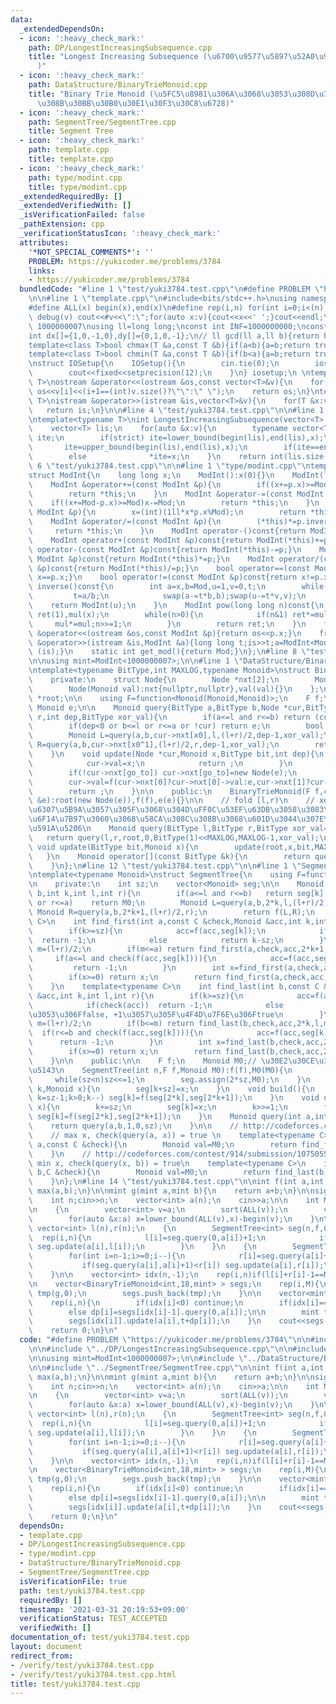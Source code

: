 ```yaml
---
data:
  _extendedDependsOn:
  - icon: ':heavy_check_mark:'
    path: DP/LongestIncreasingSubsequence.cpp
    title: "Longest Increasing Subsequence (\u6700\u9577\u5897\u52A0\u90E8\u5206\u5217\
      )"
  - icon: ':heavy_check_mark:'
    path: DataStructure/BinaryTrieMonoid.cpp
    title: "Binary Trie Monoid (\u5FC5\u8981\u306A\u3068\u3053\u308D\u3060\u3051\u4F5C\
      \u308B\u30BB\u30B0\u30E1\u30F3\u30C8\u6728)"
  - icon: ':heavy_check_mark:'
    path: SegmentTree/SegmentTree.cpp
    title: Segment Tree
  - icon: ':heavy_check_mark:'
    path: template.cpp
    title: template.cpp
  - icon: ':heavy_check_mark:'
    path: type/modint.cpp
    title: type/modint.cpp
  _extendedRequiredBy: []
  _extendedVerifiedWith: []
  _isVerificationFailed: false
  _pathExtension: cpp
  _verificationStatusIcon: ':heavy_check_mark:'
  attributes:
    '*NOT_SPECIAL_COMMENTS*': ''
    PROBLEM: https://yukicoder.me/problems/3784
    links:
    - https://yukicoder.me/problems/3784
  bundledCode: "#line 1 \"test/yuki3784.test.cpp\"\n#define PROBLEM \"https://yukicoder.me/problems/3784\"\
    \n\n#line 1 \"template.cpp\"\n#include<bits/stdc++.h>\nusing namespace std;\n\
    #define ALL(x) begin(x),end(x)\n#define rep(i,n) for(int i=0;i<(n);i++)\n#define\
    \ debug(v) cout<<#v<<\":\";for(auto x:v){cout<<x<<' ';}cout<<endl;\n#define mod\
    \ 1000000007\nusing ll=long long;\nconst int INF=1000000000;\nconst ll LINF=1001002003004005006ll;\n\
    int dx[]={1,0,-1,0},dy[]={0,1,0,-1};\n// ll gcd(ll a,ll b){return b?gcd(b,a%b):a;}\n\
    template<class T>bool chmax(T &a,const T &b){if(a<b){a=b;return true;}return false;}\n\
    template<class T>bool chmin(T &a,const T &b){if(b<a){a=b;return true;}return false;}\n\
    \nstruct IOSetup{\n    IOSetup(){\n        cin.tie(0);\n        ios::sync_with_stdio(0);\n\
    \        cout<<fixed<<setprecision(12);\n    }\n} iosetup;\n \ntemplate<typename\
    \ T>\nostream &operator<<(ostream &os,const vector<T>&v){\n    for(int i=0;i<(int)v.size();i++)\
    \ os<<v[i]<<(i+1==(int)v.size()?\"\":\" \");\n    return os;\n}\ntemplate<typename\
    \ T>\nistream &operator>>(istream &is,vector<T>&v){\n    for(T &x:v)is>>x;\n \
    \   return is;\n}\n\n#line 4 \"test/yuki3784.test.cpp\"\n\n#line 1 \"DP/LongestIncreasingSubsequence.cpp\"\
    \ntemplate<typename T>\nint LongestIncreasingSubsequence(vector<T> v,bool strict=true){\n\
    \    vector<T> lis;\n    for(auto &x:v){\n        typename vector<T>::iterator\
    \ ite;\n        if(strict) ite=lower_bound(begin(lis),end(lis),x);\n        else\
    \       ite=upper_bound(begin(lis),end(lis),x);\n        if(ite==end(lis)) lis.push_back(x);\n\
    \        else              *ite=x;\n    }\n    return int(lis.size());\n}\n#line\
    \ 6 \"test/yuki3784.test.cpp\"\n\n#line 1 \"type/modint.cpp\"\ntemplate<ll Mod>\n\
    struct ModInt{\n    long long x;\n    ModInt():x(0){}\n    ModInt(long long y):x(y>=0?y%Mod:(Mod-(-y)%Mod)%Mod){}\n\
    \    ModInt &operator+=(const ModInt &p){\n        if((x+=p.x)>=Mod) x-=Mod;\n\
    \        return *this;\n    }\n    ModInt &operator-=(const ModInt &p){\n    \
    \    if((x+=Mod-p.x)>=Mod)x-=Mod;\n        return *this;\n    }\n    ModInt &operator*=(const\
    \ ModInt &p){\n        x=(int)(1ll*x*p.x%Mod);\n        return *this;\n    }\n\
    \    ModInt &operator/=(const ModInt &p){\n        (*this)*=p.inverse();\n   \
    \     return *this;\n    }\n    ModInt operator-()const{return ModInt(-x);}\n\
    \    ModInt operator+(const ModInt &p)const{return ModInt(*this)+=p;}\n    ModInt\
    \ operator-(const ModInt &p)const{return ModInt(*this)-=p;}\n    ModInt operator*(const\
    \ ModInt &p)const{return ModInt(*this)*=p;}\n    ModInt operator/(const ModInt\
    \ &p)const{return ModInt(*this)/=p;}\n    bool operator==(const ModInt &p)const{return\
    \ x==p.x;}\n    bool operator!=(const ModInt &p)const{return x!=p.x;}\n    ModInt\
    \ inverse()const{\n        int a=x,b=Mod,u=1,v=0,t;\n        while(b>0){\n   \
    \         t=a/b;\n            swap(a-=t*b,b);swap(u-=t*v,v);\n        }\n    \
    \    return ModInt(u);\n    }\n    ModInt pow(long long n)const{\n        ModInt\
    \ ret(1),mul(x);\n        while(n>0){\n            if(n&1) ret*=mul;\n       \
    \     mul*=mul;n>>=1;\n        }\n        return ret;\n    }\n    friend ostream\
    \ &operator<<(ostream &os,const ModInt &p){return os<<p.x;}\n    friend istream\
    \ &operator>>(istream &is,ModInt &a){long long t;is>>t;a=ModInt<Mod>(t);return\
    \ (is);}\n    static int get_mod(){return Mod;}\n};\n#line 8 \"test/yuki3784.test.cpp\"\
    \n\nusing mint=ModInt<1000000007>;\n\n#line 1 \"DataStructure/BinaryTrieMonoid.cpp\"\
    \ntemplate<typename BitType,int MAXLOG,typename Monoid>\nstruct BinaryTrieMonoid{\n\
    \    private:\n    struct Node{\n        Node *nxt[2];\n        Monoid val;\n\
    \        Node(Monoid val):nxt{nullptr,nullptr},val(val){}\n    };\n\n    Node\
    \ *root;\n\n    using F=function<Monoid(Monoid,Monoid)>;\n    F f;\n    const\
    \ Monoid e;\n\n    Monoid query(BitType a,BitType b,Node *cur,BitType l,BitType\
    \ r,int dep,BitType xor_val){\n        if(a<=l and r<=b) return (cur?cur->val:e);\n\
    \        if(dep<0 or b<=l or r<=a or !cur) return e;\n        bool x0=(xor_val>>dep)&1;\n\
    \        Monoid L=query(a,b,cur->nxt[x0],l,(l+r)/2,dep-1,xor_val);\n        Monoid\
    \ R=query(a,b,cur->nxt[x0^1],(l+r)/2,r,dep-1,xor_val);\n        return f(L,R);\n\
    \    }\n    void update(Node *cur,Monoid x,BitType bit,int dep){\n        if(dep==-1){\n\
    \            cur->val=x;\n            return ;\n        }\n        bool go_to=(bit>>dep)&1;\n\
    \        if(!cur->nxt[go_to]) cur->nxt[go_to]=new Node(e);\n        update(cur->nxt[go_to],x,bit,dep-1);\n\
    \        cur->val=f(cur->nxt[0]?cur->nxt[0]->val:e,cur->nxt[1]?cur->nxt[1]->val:e);\n\
    \        return ;\n    }\n\n    public:\n    BinaryTrieMonoid(F f,const Monoid\
    \ &e):root(new Node(e)),f(f),e(e){}\n\n    // fold [l,r)\n    // xor_val\u3092\
    \u6307\u5B9A\u3057\u305F\u3068\u304D\uFF0C\u53EF\u63DB\u3058\u3083\u306A\u3044\
    \u6F14\u7B97\u3060\u3068\u58CA\u308C\u308B\u3068\u601D\u3044\u307E\u3059\uFF0E\
    \u591A\u5206\n    Monoid query(BitType l,BitType r,BitType xor_val=0){\n     \
    \   return query(l,r,root,0,BitType(1)<<MAXLOG,MAXLOG-1,xor_val);\n    }\n   \
    \ void update(BitType bit,Monoid x){\n        update(root,x,bit,MAXLOG-1);\n \
    \   }\n    Monoid operator[](const BitType &k){\n        return query(k,k+1);\n\
    \    }\n};\n#line 12 \"test/yuki3784.test.cpp\"\n\n#line 1 \"SegmentTree/SegmentTree.cpp\"\
    \ntemplate<typename Monoid>\nstruct SegmentTree{\n    using F=function<Monoid(Monoid,Monoid)>;\n\
    \n    private:\n    int sz;\n    vector<Monoid> seg;\n\n    Monoid query(int a,int\
    \ b,int k,int l,int r){\n        if(a<=l and r<=b)   return seg[k];\n        if(b<=l\
    \ or r<=a)    return M0;\n        Monoid L=query(a,b,2*k,l,(l+r)/2);\n       \
    \ Monoid R=query(a,b,2*k+1,(l+r)/2,r);\n        return f(L,R);\n    }\n    template<typename\
    \ C>\n    int find_first(int a,const C &check,Monoid &acc,int k,int l,int r){\n\
    \        if(k>=sz){\n            acc=f(acc,seg[k]);\n            if(check(acc))\
    \  return -1;\n            else            return k-sz;\n        }\n        int\
    \ m=(l+r)/2;\n        if(m<=a) return find_first(a,check,acc,2*k+1,m,r);\n   \
    \     if(a<=l and check(f(acc,seg[k]))){\n            acc=f(acc,seg[k]);\n   \
    \         return -1;\n        }\n        int x=find_first(a,check,acc,2*k+0,l,m);\n\
    \        if(x>=0) return x;\n        return find_first(a,check,acc,2*k+1,m,r);\n\
    \    }\n    template<typename C>\n    int find_last(int b,const C &check,Monoid\
    \ &acc,int k,int l,int r){\n        if(k>=sz){\n            acc=f(acc,seg[k]);\n\
    \            if(check(acc))  return -1;\n            else            return k-sz+1;//\u3053\
    \u3053\u306Ffalse, +1\u3057\u305F\u4F4D\u7F6E\u306Ftrue\n        }\n        int\
    \ m=(l+r)/2;\n        if(b<=m) return find_last(b,check,acc,2*k,l,m);\n      \
    \  if(r<=b and check(f(acc,seg[k]))){\n            acc=f(acc,seg[k]);\n      \
    \      return -1;\n        }\n        int x=find_last(b,check,acc,2*k+1,m,r);\n\
    \        if(x>=0) return x;\n        return find_last(b,check,acc,2*k,l,m);\n\
    \    }\n\n    public:\n\n    F f;\n    Monoid M0;// \u30E2\u30CE\u30A4\u30C9\u306E\
    \u5143\n    SegmentTree(int n,F f,Monoid M0):f(f),M0(M0){\n        sz=1;\n   \
    \     while(sz<n)sz<<=1;\n        seg.assign(2*sz,M0);\n    }\n    void set(int\
    \ k,Monoid x){\n        seg[k+sz]=x;\n    }\n    void build(){\n        for(int\
    \ k=sz-1;k>0;k--) seg[k]=f(seg[2*k],seg[2*k+1]);\n    }\n    void update(int k,Monoid\
    \ x){\n        k+=sz;\n        seg[k]=x;\n        k>>=1;\n        for(;k;k>>=1)\
    \ seg[k]=f(seg[2*k],seg[2*k+1]);\n    }\n    Monoid query(int a,int b){\n    \
    \    return query(a,b,1,0,sz);\n    }\n\n    // http://codeforces.com/contest/914/submission/107505449\n\
    \    // max x, check(query(a, x)) = true \n    template<typename C>\n    int find_first(int\
    \ a,const C &check){\n        Monoid val=M0;\n        return find_first(a,check,val,1,0,sz);\n\
    \    }\n    // http://codeforces.com/contest/914/submission/107505582\n    //\
    \ min x, check(query(x, b)) = true\n    template<typename C>\n    int find_last(int\
    \ b,C &check){\n        Monoid val=M0;\n        return find_last(b,check,val,1,0,sz);\n\
    \    }\n};\n#line 14 \"test/yuki3784.test.cpp\"\n\nint f(int a,int b){\n    return\
    \ max(a,b);\n}\n\nmint g(mint a,mint b){\n    return a+b;\n}\n\nsigned main(){\n\
    \    int n;cin>>n;\n    vector<int> a(n);\n    cin>>a;\n\n    int M=LongestIncreasingSubsequence(a);\n\
    \n    {\n        vector<int> v=a;\n        sort(ALL(v));\n        v.erase(unique(ALL(v)),end(v));\n\
    \        for(auto &x:a) x=lower_bound(ALL(v),x)-begin(v);\n    }\n\n    \n   \
    \ vector<int> l(n),r(n);\n    {\n        SegmentTree<int> seg(n,f,0);\n      \
    \  rep(i,n){\n            l[i]=seg.query(0,a[i])+1;\n            if(seg.query(a[i],a[i]+1)<l[i])\
    \ seg.update(a[i],l[i]);\n        }\n    }\n    {\n        SegmentTree<int> seg(n,f,0);\n\
    \        for(int i=n-1;i>=0;i--){\n            r[i]=seg.query(a[i]+1,n)+1;\n \
    \           if(seg.query(a[i],a[i]+1)<r[i]) seg.update(a[i],r[i]);\n        }\n\
    \    }\n\n    vector<int> idx(n,-1);\n    rep(i,n)if(l[i]+r[i]-1==M) idx[i]=l[i]-1;\n\
    \n    vector<BinaryTrieMonoid<int,18,mint> > segs;\n    rep(i,M){\n        BinaryTrieMonoid<int,18,mint>\
    \ tmp(g,0);\n        segs.push_back(tmp);\n    }\n\n    vector<mint> dp(n,0);\n\
    \    rep(i,n){\n        if(idx[i]<0) continue;\n        if(idx[i]==0) dp[i]=1;\n\
    \        else dp[i]=segs[idx[i]-1].query(0,a[i]);\n\n        mint t=segs[idx[i]].query(a[i],a[i]+1);\n\
    \        segs[idx[i]].update(a[i],t+dp[i]);\n    }\n    cout<<segs[M-1].query(0,1<<18)<<endl;\n\
    \    return 0;\n}\n"
  code: "#define PROBLEM \"https://yukicoder.me/problems/3784\"\n\n#include \"../template.cpp\"\
    \n\n#include \"../DP/LongestIncreasingSubsequence.cpp\"\n\n#include \"../type/modint.cpp\"\
    \n\nusing mint=ModInt<1000000007>;\n\n#include \"../DataStructure/BinaryTrieMonoid.cpp\"\
    \n\n#include \"../SegmentTree/SegmentTree.cpp\"\n\nint f(int a,int b){\n    return\
    \ max(a,b);\n}\n\nmint g(mint a,mint b){\n    return a+b;\n}\n\nsigned main(){\n\
    \    int n;cin>>n;\n    vector<int> a(n);\n    cin>>a;\n\n    int M=LongestIncreasingSubsequence(a);\n\
    \n    {\n        vector<int> v=a;\n        sort(ALL(v));\n        v.erase(unique(ALL(v)),end(v));\n\
    \        for(auto &x:a) x=lower_bound(ALL(v),x)-begin(v);\n    }\n\n    \n   \
    \ vector<int> l(n),r(n);\n    {\n        SegmentTree<int> seg(n,f,0);\n      \
    \  rep(i,n){\n            l[i]=seg.query(0,a[i])+1;\n            if(seg.query(a[i],a[i]+1)<l[i])\
    \ seg.update(a[i],l[i]);\n        }\n    }\n    {\n        SegmentTree<int> seg(n,f,0);\n\
    \        for(int i=n-1;i>=0;i--){\n            r[i]=seg.query(a[i]+1,n)+1;\n \
    \           if(seg.query(a[i],a[i]+1)<r[i]) seg.update(a[i],r[i]);\n        }\n\
    \    }\n\n    vector<int> idx(n,-1);\n    rep(i,n)if(l[i]+r[i]-1==M) idx[i]=l[i]-1;\n\
    \n    vector<BinaryTrieMonoid<int,18,mint> > segs;\n    rep(i,M){\n        BinaryTrieMonoid<int,18,mint>\
    \ tmp(g,0);\n        segs.push_back(tmp);\n    }\n\n    vector<mint> dp(n,0);\n\
    \    rep(i,n){\n        if(idx[i]<0) continue;\n        if(idx[i]==0) dp[i]=1;\n\
    \        else dp[i]=segs[idx[i]-1].query(0,a[i]);\n\n        mint t=segs[idx[i]].query(a[i],a[i]+1);\n\
    \        segs[idx[i]].update(a[i],t+dp[i]);\n    }\n    cout<<segs[M-1].query(0,1<<18)<<endl;\n\
    \    return 0;\n}\n"
  dependsOn:
  - template.cpp
  - DP/LongestIncreasingSubsequence.cpp
  - type/modint.cpp
  - DataStructure/BinaryTrieMonoid.cpp
  - SegmentTree/SegmentTree.cpp
  isVerificationFile: true
  path: test/yuki3784.test.cpp
  requiredBy: []
  timestamp: '2021-03-31 20:19:53+09:00'
  verificationStatus: TEST_ACCEPTED
  verifiedWith: []
documentation_of: test/yuki3784.test.cpp
layout: document
redirect_from:
- /verify/test/yuki3784.test.cpp
- /verify/test/yuki3784.test.cpp.html
title: test/yuki3784.test.cpp
---
```

